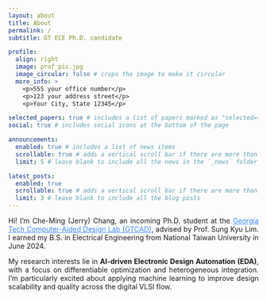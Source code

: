 ```yaml
---
layout: about
title: About
permalink: /
subtitle: GT ECE Ph.D. candidate

profile:
  align: right
  image: prof_pic.jpg
  image_circular: false # crops the image to make it circular
  more_info: >
    <p>555 your office number</p>
    <p>123 your address street</p>
    <p>Your City, State 12345</p>

selected_papers: true # includes a list of papers marked as "selected={true}"
social: true # includes social icons at the bottom of the page

announcements:
  enabled: true # includes a list of news items
  scrollable: true # adds a vertical scroll bar if there are more than 3 news items
  limit: 5 # leave blank to include all the news in the `_news` folder

latest_posts:
  enabled: true
  scrollable: true # adds a vertical scroll bar if there are more than 3 new posts items
  limit: 3 # leave blank to include all the blog posts
---
```

<p style="text-align: justify;">
Hi! I’m Che-Ming (Jerry) Chang, an incoming Ph.D. student at the <a href="https://gtcad.gatech.edu/" style="color: #4287f5;">Georgia Tech Computer-Aided Design Lab (GTCAD)</a>, advised by Prof. Sung Kyu Lim. I earned my B.S. in Electrical Engineering from National Taiwan University in June 2024.

<p style="text-align: justify;">
My research interests lie in <strong>AI-driven Electronic Design Automation (EDA)</strong>, with a focus on differentiable optimization and heterogeneous integration. I’m particularly excited about applying machine learning to improve design scalability and quality across the digital VLSI flow.
